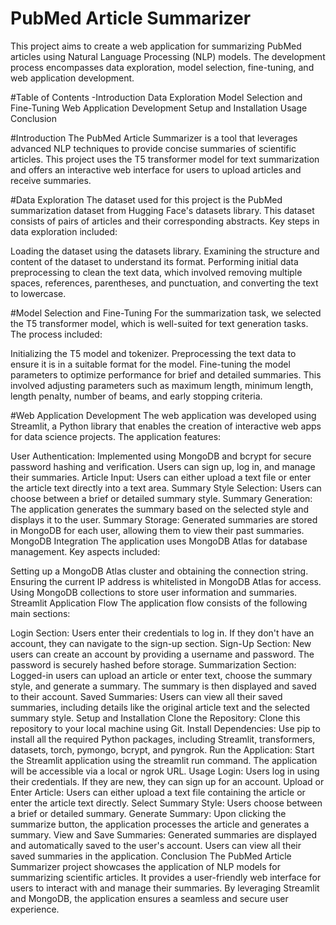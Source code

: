 # PubMed Article Summarizer 
This project aims to create a web application for summarizing PubMed articles using Natural Language Processing (NLP) models. The development process encompasses data exploration, model selection, fine-tuning, and web application development.

#Table of Contents
-Introduction
Data Exploration
Model Selection and Fine-Tuning
Web Application Development
Setup and Installation
Usage
Conclusion

#Introduction
The PubMed Article Summarizer is a tool that leverages advanced NLP techniques to provide concise summaries of scientific articles. This project uses the T5 transformer model for text summarization and offers an interactive web interface for users to upload articles and receive summaries.

#Data Exploration
The dataset used for this project is the PubMed summarization dataset from Hugging Face's datasets library. This dataset consists of pairs of articles and their corresponding abstracts. Key steps in data exploration included:

Loading the dataset using the datasets library.
Examining the structure and content of the dataset to understand its format.
Performing initial data preprocessing to clean the text data, which involved removing multiple spaces, references, parentheses, and punctuation, and converting the text to lowercase.

#Model Selection and Fine-Tuning
For the summarization task, we selected the T5 transformer model, which is well-suited for text generation tasks. The process included:

Initializing the T5 model and tokenizer.
Preprocessing the text data to ensure it is in a suitable format for the model.
Fine-tuning the model parameters to optimize performance for brief and detailed summaries. This involved adjusting parameters such as maximum length, minimum length, length penalty, number of beams, and early stopping criteria.

#Web Application Development
The web application was developed using Streamlit, a Python library that enables the creation of interactive web apps for data science projects. The application features:

User Authentication: Implemented using MongoDB and bcrypt for secure password hashing and verification. Users can sign up, log in, and manage their summaries.
Article Input: Users can either upload a text file or enter the article text directly into a text area.
Summary Style Selection: Users can choose between a brief or detailed summary style.
Summary Generation: The application generates the summary based on the selected style and displays it to the user.
Summary Storage: Generated summaries are stored in MongoDB for each user, allowing them to view their past summaries.
MongoDB Integration
The application uses MongoDB Atlas for database management. Key aspects included:

Setting up a MongoDB Atlas cluster and obtaining the connection string.
Ensuring the current IP address is whitelisted in MongoDB Atlas for access.
Using MongoDB collections to store user information and summaries.
Streamlit Application Flow
The application flow consists of the following main sections:

Login Section: Users enter their credentials to log in. If they don't have an account, they can navigate to the sign-up section.
Sign-Up Section: New users can create an account by providing a username and password. The password is securely hashed before storage.
Summarization Section: Logged-in users can upload an article or enter text, choose the summary style, and generate a summary. The summary is then displayed and saved to their account.
Saved Summaries: Users can view all their saved summaries, including details like the original article text and the selected summary style.
Setup and Installation
Clone the Repository: Clone this repository to your local machine using Git.
Install Dependencies: Use pip to install all the required Python packages, including Streamlit, transformers, datasets, torch, pymongo, bcrypt, and pyngrok.
Run the Application: Start the Streamlit application using the streamlit run command. The application will be accessible via a local or ngrok URL.
Usage
Login: Users log in using their credentials. If they are new, they can sign up for an account.
Upload or Enter Article: Users can either upload a text file containing the article or enter the article text directly.
Select Summary Style: Users choose between a brief or detailed summary.
Generate Summary: Upon clicking the summarize button, the application processes the article and generates a summary.
View and Save Summaries: Generated summaries are displayed and automatically saved to the user's account. Users can view all their saved summaries in the application.
Conclusion
The PubMed Article Summarizer project showcases the application of NLP models for summarizing scientific articles. It provides a user-friendly web interface for users to interact with and manage their summaries. By leveraging Streamlit and MongoDB, the application ensures a seamless and secure user experience.

